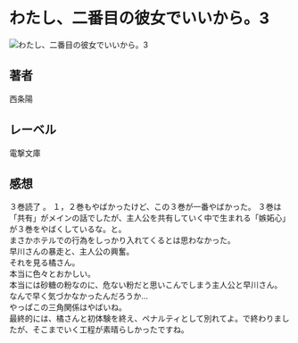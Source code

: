# わたし、二番目の彼女でいいから。3

![わたし、二番目の彼女でいいから。3](https://i.imgur.com/2VE6coc.png)

## 著者

西条陽

## レーベル

電撃文庫

## 感想

３巻読了  。
１，２巻もやばかったけど、この３巻が一番やばかった。
３巻は「共有」がメインの話でしたが、主人公を共有していく中で生まれる「嫉妬心」が３巻をやばくしているな。と。  
まさかホテルでの行為をしっかり入れてくるとは思わなかった。  
早川さんの暴走と、主人公の興奮。  
それを見る橘さん。  
本当に色々とおかしい。  
本当には砂糖の粉なのに、危ない粉だと思いこんでしまう主人公と早川さん。  
なんで早く気づかなかったんだろうか…  
やっぱこの三角関係はやばいね。  
最終的には、橘さんと初体験を終え、ペナルティとして別れてよ。で終わりましたが、そこまでいく工程が素晴らしかったですね。  

